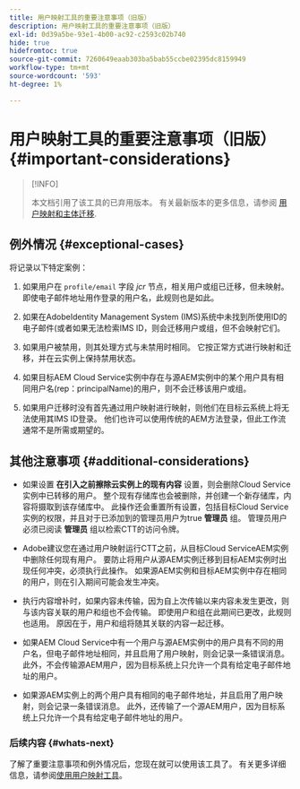 ```yaml
---
title: 用户映射工具的重要注意事项（旧版）
description: 用户映射工具的重要注意事项（旧版）
exl-id: 0d39a5be-93e1-4b00-ac92-c2593c02b740
hide: true
hidefromtoc: true
source-git-commit: 7260649eaab303ba5bab55ccbe02395dc8159949
workflow-type: tm+mt
source-wordcount: '593'
ht-degree: 1%

---
```


# 用户映射工具的重要注意事项（旧版） {#important-considerations}

>[!INFO]
>
>本文档引用了该工具的已弃用版本。 有关最新版本的更多信息，请参阅 [用户映射和主体迁移](/help/journey-migration/content-transfer-tool/using-content-transfer-tool/user-mapping-and-migration.md).

## 例外情况 {#exceptional-cases}

将记录以下特定案例：

1. 如果用户在 `profile/email` 字段 *jcr* 节点，相关用户或组已迁移，但未映射。 即使电子邮件地址用作登录的用户名，此规则也是如此。

1. 如果在AdobeIdentity Management System (IMS)系统中未找到所使用ID的电子邮件(或者如果无法检索IMS ID，则会迁移用户或组，但不会映射它们。

1. 如果用户被禁用，则其处理方式与未禁用时相同。 它按正常方式进行映射和迁移，并在云实例上保持禁用状态。

1. 如果目标AEM Cloud Service实例中存在与源AEM实例中的某个用户具有相同用户名(rep：principalName)的用户，则不会迁移该用户或组。

1. 如果用户迁移时没有首先通过用户映射进行映射，则他们在目标云系统上将无法使用其IMS ID登录。 他们也许可以使用传统的AEM方法登录，但此工作流通常不是所需或期望的。

## 其他注意事项 {#additional-considerations}

* 如果设置 **在引入之前擦除云实例上的现有内容** 设置，则会删除Cloud Service实例中已转移的用户。 整个现有存储库也会被删除，并创建一个新存储库，内容将摄取到该存储库中。 此操作还会重置所有设置，包括目标Cloud Service实例的权限，并且对于已添加到的管理员用户为true **管理员** 组。 管理员用户必须已阅读 **管理员** 组以检索CTT的访问令牌。

* Adobe建议您在通过用户映射运行CTT之前，从目标Cloud ServiceAEM实例中删除任何现有用户。 要防止将用户从源AEM实例迁移到目标AEM实例时出现任何冲突，必须执行此操作。 如果源AEM实例和目标AEM实例中存在相同的用户，则在引入期间可能会发生冲突。

* 执行内容增补时，如果内容未传输，因为自上次传输以来内容未发生更改，则与该内容关联的用户和组也不会传输。 即使用户和组在此期间已更改，此规则也适用。 原因在于，用户和组将随其关联的内容一起迁移。

* 如果AEM Cloud Service中有一个用户与源AEM实例中的用户具有不同的用户名，但电子邮件地址相同，并且启用了用户映射，则会记录一条错误消息。 此外，不会传输源AEM用户，因为目标系统上只允许一个具有给定电子邮件地址的用户。

* 如果源AEM实例上的两个用户具有相同的电子邮件地址，并且启用了用户映射，则会记录一条错误消息。 此外，还传输了一个源AEM用户，因为目标系统上只允许一个具有给定电子邮件地址的用户。

### 后续内容 {#whats-next}

了解了重要注意事项和例外情况后，您现在就可以使用该工具了。 有关更多详细信息，请参阅[使用用户映射工具](/help/journey-migration/content-transfer-tool/user-mapping-tool-legacy/using-user-mapping-tool-legacy.md)。
